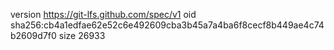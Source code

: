 version https://git-lfs.github.com/spec/v1
oid sha256:cb4a1edfae62e52c6e492609cba3b45a7a4ba6f8cecf8b449ae4c74b2609d7f0
size 26933
